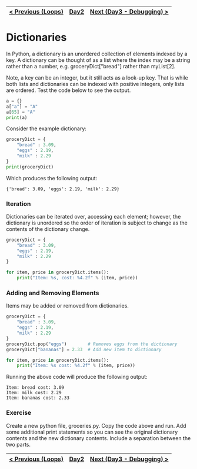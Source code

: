 |[< Previous (Loops)](Loops.md) | [Day2](../README.md)| [Next (Day3 - Debugging) >](../Day3/Debugging.md) |
|----|----|----|
# Dictionaries

In Python, a dictionary is an unordered collection of elements indexed by a key.  A dictionary can be thought of as a list where the index may be a string rather than a number, e.g. groceryDict["bread"] rather than myList[2]. 

Note, a key can be an integer, but it still acts as a look-up key. That is while both lists and dictionaries can be indexed with positive integers, only lists are ordered. Test the code below to see the output.

```python
a = {}
a["a"] = "A"
a[65] = "A"
print(a)
```
Consider the example dictionary:
```python
groceryDict = {
    "bread" : 3.09,
    "eggs" : 2.19,
    "milk" : 2.29
}
print(groceryDict)
```
Which produces the following output:
```
{'bread': 3.09, 'eggs': 2.19, 'milk': 2.29}
```

### Iteration

Dictionaries can be iterated over, accessing each element; however, the dictionary is unordered
so the order of iteration is subject to change as the contents of the dictionary change.
```python
groceryDict = {
    "bread" : 3.09,
    "eggs" : 2.19,
    "milk" : 2.29
}

for item, price in groceryDict.items():
    print("Item: %s, cost: %4.2f" % (item, price))
```

### Adding and Removing Elements

Items may be added or removed from dictionaries.

```python
groceryDict = {
    "bread" : 3.09,
    "eggs" : 2.19,
    "milk" : 2.29
}
groceryDict.pop("eggs")        # Removes eggs from the dictionary
groceryDict["bananas"] = 2.33  # Add new item to dictionary 

for item, price in groceryDict.items():
    print("Item: %s cost: %4.2f" % (item, price))
```
Running the above code will produce the following output:
```
Item: bread cost: 3.09
Item: milk cost: 2.29
Item: bananas cost: 2.33
```

### Exercise

Create a new python file, groceries.py.
Copy the code above and run. Add some additional print statements so you can see the original dictionary contents and the new dictionary contents. Include a separation between the two parts.


|[< Previous (Loops)](Loops.md) | [Day2](../README.md)| [Next (Day3 - Debugging) >](../Day3/Debugging.md) |
|----|----|----|
